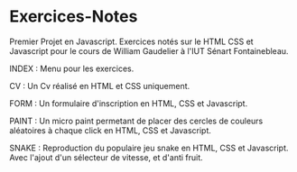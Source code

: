 # Exercices-Notes
Premier Projet en Javascript.
Exercices notés sur le HTML CSS et Javascript pour le cours de William Gaudelier à l'IUT Sénart Fontainebleau.

INDEX :
  Menu pour les exercices.
  
CV :
  Un Cv réalisé en HTML et CSS uniquement.

FORM :
  Un formulaire d'inscription en HTML, CSS et Javascript.
  
PAINT :
  Un micro paint permetant de placer des cercles de couleurs aléatoires à chaque click en HTML, CSS et Javascript.
  
SNAKE : 
  Reproduction du populaire jeu snake en HTML, CSS et Javascript. Avec l'ajout d'un sélecteur de vitesse, et d'anti fruit.
